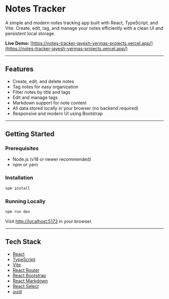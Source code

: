 # Notes Tracker

A simple and modern notes tracking app built with React, TypeScript, and Vite. Create, edit, tag, and manage your notes efficiently with a clean UI and persistent local storage.

**Live Demo:** [https://notes-tracker-jayesh-vermas-projects.vercel.app/](https://notes-tracker-jayesh-vermas-projects.vercel.app/)

---

## Features

- Create, edit, and delete notes
- Tag notes for easy organization
- Filter notes by title and tags
- Edit and manage tags
- Markdown support for note content
- All data stored locally in your browser (no backend required)
- Responsive and modern UI using Bootstrap

---


## Getting Started

### Prerequisites

- Node.js (v18 or newer recommended)
- npm or yarn

### Installation

```sh
npm install
```

### Running Locally

```sh
npm run dev
```

Visit [http://localhost:5173](http://localhost:5173) in your browser.



---

## Tech Stack

- [React](https://react.dev/)
- [TypeScript](https://www.typescriptlang.org/)
- [Vite](https://vitejs.dev/)
- [React Router](https://reactrouter.com/)
- [React Bootstrap](https://react-bootstrap.github.io/)
- [React Markdown](https://github.com/remarkjs/react-markdown)
- [React Select](https://react-select.com/)
- [uuid](https://www.npmjs.com/package/uuid)
